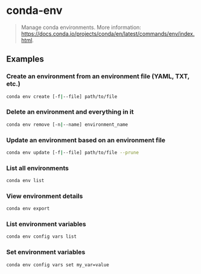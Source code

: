 # conda-env

> Manage conda environments. More information: <https://docs.conda.io/projects/conda/en/latest/commands/env/index.html>.

## Examples

### Create an environment from an environment file (YAML, TXT, etc.)

```bash
conda env create [-f|--file] path/to/file
```

### Delete an environment and everything in it

```bash
conda env remove [-n|--name] environment_name
```

### Update an environment based on an environment file

```bash
conda env update [-f|--file] path/to/file --prune
```

### List all environments

```bash
conda env list
```

### View environment details

```bash
conda env export
```

### List environment variables

```bash
conda env config vars list
```

### Set environment variables

```bash
conda env config vars set my_var=value
```
